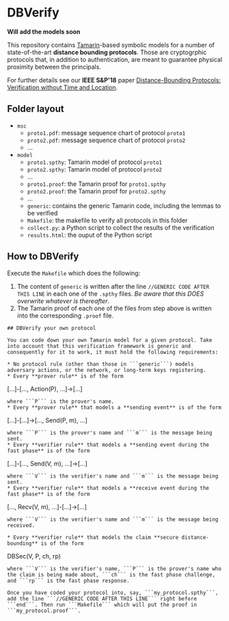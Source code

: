 # DBVerify

**Will add the models soon**

This repository contains [Tamarin](https://tamarin-prover.github.io/)-based symbolic models for a number of state-of-the-art **distance bounding protocols**. Those are cryptogrphic protocols that, in addition to authentication, are meant to guarantee physical proximity between the principals.

For further details see our **IEEE S\&P'18** paper [Distance-Bounding Protocols: Verification without Time and Location](https://drive.google.com/file/d/1VtMDUKLYr8BTgKy8aSjLG-UBS8VcKcuR/view).

## Folder layout
* ```msc```
  * ```proto1.pdf```: message sequence chart of protocol ```proto1```
  * ```proto2.pdf```: message sequence chart of protocol ```proto2```
  * ...
* ```model```
  * ```proto1.spthy```: Tamarin model of protocol ```proto1```
  * ```proto2.spthy```: Tamarin model of protocol ```proto2```
  * ...
  * ```proto1.proof```: the Tamarin proof for ```proto1.spthy```
  * ```proto2.proof```: the Tamarin proof for ```proto2.spthy```
  * ...
  * ```generic```: contains the generic Tamarin code, including the lemmas to be verified
  * ```Makefile```: the makefile to verify all protocols in this folder
  * ```collect.py```: a Python script to collect the results of the verification
  * ```results.html```: the ouput of the Python script

## How to DBVerify
Execute the ```Makefile``` which does the following:

1. The content of ```generic``` is written after the line ```//GENERIC CODE AFTER THIS LINE``` in each one of the ```.spthy``` files. *Be aware that this DOES overwrite whatever is thereafter*.
2. The Tamarin proof of each one of the files from step above is written into the corresponding ```.proof``` file.
  ```
## DBVerify your own protocol

You can code down your own Tamarin model for a given protocol. Take into account that this verification framework is generic and consequently for it to work, it must hold the following requirements:

* No protocol rule (other than those in ```generic```) models adversary actions, or the network, or long-term keys registering.
* Every **prover rule** is of the form
  ```
  [...]-[..., Action(P), ...]->[...]
  ```
  where ```P``` is the prover's name.
* Every **prover rule** that models a **sending event** is of the form
  ```
  [...]-[...]->[..., Send(P, m), ...]
  ```
  where ```P``` is the prover's name and ```m``` is the message being sent.
* Every **verifier rule** that models a **sending event during the fast phase** is of the form
   ```
   [...]-[..., Send(V, m), ...]->[...]
   ```
   where ```V``` is the verifier's name and ```m``` is the message being sent.
* Every **verifier rule** that models a **receive event during the fast phase** is of the form
   ```
   [..., Recv(V, m), ...]-[...]->[...]
   ```
   where ```V``` is the verifier's name and ```m``` is the message being received.
   
* Every **verifier rule** that models the claim **secure distance-bounding** is of the form
  ```
  DBSec(V, P, ch, rp)
  ```
  where ```V``` is the verifier's name, ```P``` is the prover's name who the claim is being made about, ```ch``` is the fast phase challenge, and ```rp``` is the fast phase response.

Once you have coded your protocol into, say, ```my_protocol.spthy```, add the line ```//GENERIC CODE AFTER THIS LINE``` right before ```end```. Then run ```Makefile``` which will put the proof in ```my_protocol.proof```.
